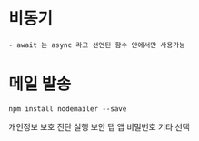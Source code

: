 # 비동기 
    - await 는 async 라고 선언된 함수 안에서만 사용가능 

# 메일 발송 
```shell
npm install nodemailer --save
```


개인정보 보호 진단 실행 
보안 탭 
앱 비밀번호 
기타 선택 
